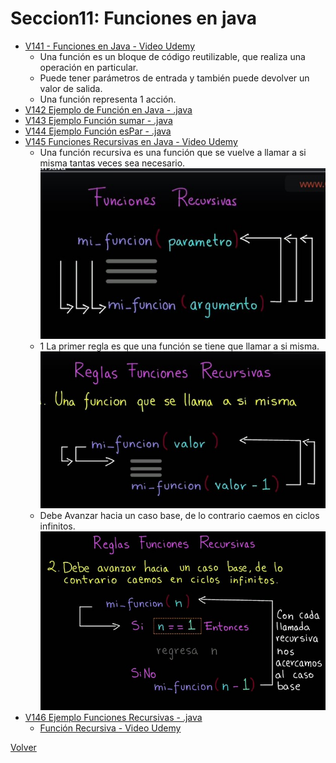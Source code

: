 # Seccion11: Funciones en java
* [V141 - Funciones en Java - Video Udemy](https://www.udemy.com/course/universidad-java-especialista-en-java-desde-cero-a-master/learn/lecture/44849933#overview)
    - Una función es un bloque de código reutilizable, que realiza una
        operación en particular.
    - Puede tener parámetros de entrada y también puede devolver un valor
        de salida.
    - Una función representa 1 acción.
* [V142 Ejemplo de Función en Java - .java](V142_Ejemplo_de_Funciones_en_Java/src/Funciones.java)
* [V143 Ejemplo Función sumar - .java](V143_Ejemplo_Funcion_Sumar/src/FuncionSumar.java)
* [V144 Ejemplo Función esPar - .java](V144_Ejemplo_funcion_esPar/src/FuncionEsPar.java)
* [V145 Funciones Recursivas en Java - Video Udemy](https://www.udemy.com/course/universidad-java-especialista-en-java-desde-cero-a-master/learn/lecture/44849963#overview)
    - Una función recursiva es una función que se vuelve a llamar a si misma
        tantas veces sea necesario.
    ![Funcion Recursiva](V145_Funciones_Recursivas_en_Java/Docs/funcion-recursiva.jpg)
    - 1 La primer regla es que una función se tiene que llamar a si misma.
    ![1ra Regla función recursiva](V145_Funciones_Recursivas_en_Java/Docs/1-primera-regla-funcion-recursiva.jpg)
    - Debe Avanzar hacia un caso base, de lo contrario caemos en ciclos infinitos.
    ![2da Regla función recursiva](V145_Funciones_Recursivas_en_Java/Docs/2-segundo-avanzar-a-un-caso-base.jpg)
* [V146 Ejemplo Funciones Recursivas - .java](V146_Ejemplo_Funciones_Recursivas/src/FuncionRecursiva.java)
    * [Función Recursiva - Video Udemy](https://www.udemy.com/course/universidad-java-especialista-en-java-desde-cero-a-master/learn/lecture/44849969#overview)
    

[Volver](../)
